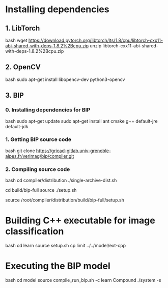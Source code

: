 # Installing dependencies

## 1. LibTorch

bash
wget https://download.pytorch.org/libtorch/lts/1.8/cpu/libtorch-cxx11-abi-shared-with-deps-1.8.2%2Bcpu.zip 
unzip libtorch-cxx11-abi-shared-with-deps-1.8.2%2Bcpu.zip

## 2. OpenCV

bash
sudo apt-get install libopencv-dev python3-opencv 

## 3. BIP
  ### 0. Installing dependencies for BIP
  bash
  sudo apt-get update
  sudo apt-get install ant cmake g++ default-jre default-jdk

  ### 1. Getting BIP source code
  bash
  git clone https://gricad-gitlab.univ-grenoble-alpes.fr/verimag/bip/compiler.git

  ### 2. Compiling source code
  bash
  cd compiler/distribution
  ./single-archive-dist.sh

  cd build/bip-full
  source ./setup.sh

  source /root/compiler/distribution/build/bip-full/setup.sh

# Building C++ executable for image classification

bash
cd learn
source setup.sh
cp limit ../../model/ext-cpp




# Executing the BIP model

bash
cd model
source compile_run_bip.sh -c learn Compound
./system -s
